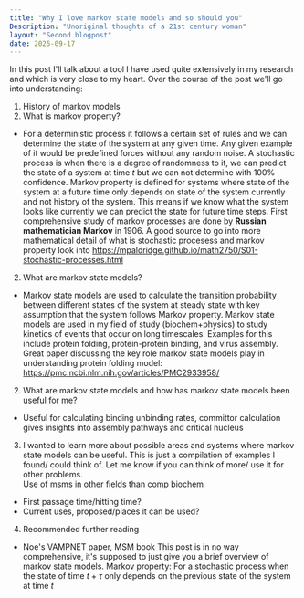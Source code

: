 ```yaml
---
title: "Why I love markov state models and so should you"
Description: "Unoriginal thoughts of a 21st century woman"
layout: "Second blogpost"
date: 2025-09-17
---
```

In this post I'll talk about a tool I have used quite extensively in my research and which is very close to my heart. Over the course of the post we'll go into understanding:
1. History of markov models
1. What is markov property? 
- For a deterministic process it follows a certain set of rules and we can determine the state of the system at any given time. 
Any given example of it would be predefined forces without any random noise. A stochastic process is when there is a degree of randomness to it, we can predict the state of a system at time $t$ but we can not determine with 100% confidence.
Markov property is defined for systems where state of the system at a future time only depends on state of the system currently and not history of the system. 
This means if we know what the system looks like currently we can predict the state for future time steps.
First comprehensive study of markov processes are done by **Russian mathematician Markov** in 1906.
A good source to go into more mathematical detail of what is stochastic procesess and markov property look into https://mpaldridge.github.io/math2750/S01-stochastic-processes.html
2. What are markov state models?
- Markov state models are used to calculate the transition probability between different states of the system at steady state with key assumption that the system follows Markov property. Markov state models are used in my field of  study (biochem+physics) to study kinetics of events that occur on long timescales. Examples for this include protein folding, protein-protein binding, and virus assembly.
Great paper discussing the key role markov state models play in understanding protein folding model: https://pmc.ncbi.nlm.nih.gov/articles/PMC2933958/   
2. What are markov state models and how has markov state models been useful for me?
- Useful for calculating binding unbinding rates, committor calculation gives insights into assembly pathways and critical nucleus
3. I wanted to learn more about possible areas and systems where markov state models can  be useful. This is just a compilation of examples I found/ could think of. Let me know if you can think of more/ use it for other problems.  
 Use of msms in other fields than comp biochem
- First passage time/hitting time?
- Current uses, proposed/places it can be used?
4. Recommended further reading
- Noe's VAMPNET paper, MSM book 
This post is in no way comprehensive, it's supposed to just give you a brief overview of markov state models.
Markov property: For a stochastic process when the state of time 
$t+\tau$
only depends on the previous state of the system at time $t$
